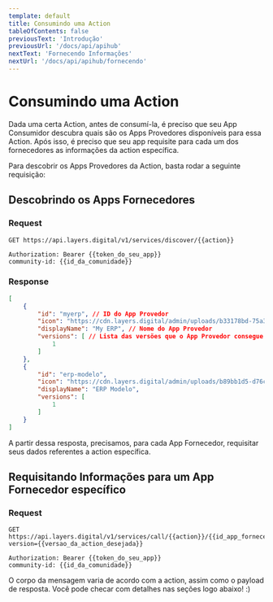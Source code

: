 ```yaml
---
template: default
title: Consumindo uma Action
tableOfContents: false
previousText: 'Introdução'
previousUrl: '/docs/api/apihub'
nextText: 'Fornecendo Informações'
nextUrl: '/docs/api/apihub/fornecendo'
---
```


# Consumindo uma Action

Dada uma certa Action, antes de consumí-la, é preciso que seu App Consumidor descubra quais são os Apps Provedores disponíveis para essa Action. Após isso, é preciso que seu app requisite para cada um dos fornecedores as informações da action específica.

Para descobrir os Apps Provedores da Action, basta rodar a seguinte requisição:

## Descobrindo os Apps Fornecedores

### Request

```http
GET https://api.layers.digital/v1/services/discover/{{action}}
```

```headers
Authorization: Bearer {{token_do_seu_app}}
community-id: {{id_da_comunidade}}
```

### Response

```json
[
	{
		"id": "myerp", // ID do App Provedor
		"icon": "https://cdn.layers.digital/admin/uploads/b33178bd-75a3-4c5c-8018-f1b08c174ff2/Frame%203%20(1).png", // Logo do App Provedor
		"displayName": "My ERP", // Nome do App Provedor
		"versions": [ // Lista das versões que o App Provedor consegue responder da action específica
			1
		]
	},
	{
		"id": "erp-modelo",
		"icon": "https://cdn.layers.digital/admin/uploads/b89bb1d5-d76c-4444-990b-e8e1e699fd82/logo-erpmodelo.png",
		"displayName": "ERP Modelo",
		"versions": [
			1
		]
	}
]
```

A partir dessa resposta, precisamos, para cada App Fornecedor, requisitar seus dados referentes a action específica.

## Requisitando Informações para um App Fornecedor específico

### Request

```http
GET https://api.layers.digital/v1/services/call/{{action}}/{{id_app_fornecedor}}?version={{versao_da_action_desejada}}
```

```headers
Authorization: Bearer {{token_do_seu_app}}
community-id: {{id_da_comunidade}}
```

O corpo da mensagem varia de acordo com a action, assim como o payload de resposta. Você pode checar com detalhes nas seções logo abaixo! :) 
